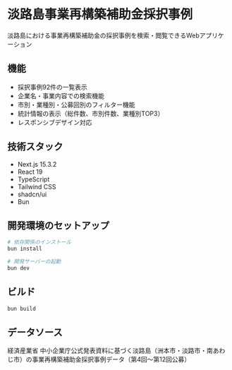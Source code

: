 # 淡路島事業再構築補助金採択事例

淡路島における事業再構築補助金の採択事例を検索・閲覧できるWebアプリケーション

## 機能

- 採択事例92件の一覧表示
- 企業名・事業内容での検索機能
- 市別・業種別・公募回別のフィルター機能
- 統計情報の表示（総件数、市別件数、業種別TOP3）
- レスポンシブデザイン対応

## 技術スタック

- Next.js 15.3.2
- React 19
- TypeScript
- Tailwind CSS
- shadcn/ui
- Bun

## 開発環境のセットアップ

```bash
# 依存関係のインストール
bun install

# 開発サーバーの起動
bun dev
```

## ビルド

```bash
bun build
```

## データソース

経済産業省 中小企業庁公式発表資料に基づく淡路島（洲本市・淡路市・南あわじ市）の事業再構築補助金採択事例データ（第4回〜第12回公募）